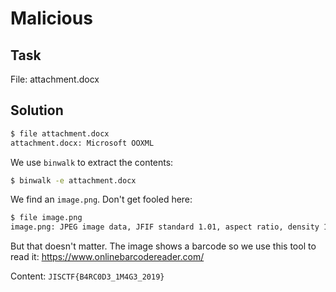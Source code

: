 # Malicious

## Task

File: attachment.docx

## Solution

```bash
$ file attachment.docx
attachment.docx: Microsoft OOXML
```

We use `binwalk` to extract the contents:

```bash
$ binwalk -e attachment.docx
```

We find an `image.png`. Don't get fooled here:

```bash
$ file image.png
image.png: JPEG image data, JFIF standard 1.01, aspect ratio, density 1x1, segment length 16, Exif Standard: [TIFF image data, big-endian, direntries=7, manufacturer=BeFunky, orientation=upper-left, xresolution=106, yresolution=114, resolutionunit=2, software=BeFunky Photo Editor], baseline, precision 8, 642x76, components 3
```

But that doesn't matter. The image shows a barcode so we use this tool to read it: https://www.onlinebarcodereader.com/

Content: `JISCTF{B4RC0D3_1M4G3_2019}`
